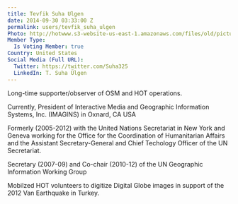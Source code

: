```yaml
---
title: Tevfik Suha Ulgen
date: 2014-09-30 03:33:00 Z
permalink: users/tevfik_suha_ulgen
Photo: http://hotwww.s3-website-us-east-1.amazonaws.com/files/old/pictures/picture-241-1432790290.jpg
Member Type:
  Is Voting Member: true
Country: United States
Social Media (Full URL):
  Twitter: https://twitter.com/Suha325
  LinkedIn: T. Suha Ülgen
---
```


<p>Long-time supporter/observer of OSM and HOT operations.</p><p>Currently, President of Interactive Media and Geographic Information Systems, Inc. (IMAGINS) in Oxnard, CA USA</p><p>Formerly (2005-2012) with the United Nations Secretariat in New York and Geneva working for the Office for the Coordination of Humanitarian Affairs and the Assistant Secretary-General and Chief Techology Officer of the UN Secretariat.</p><p>Secretary (2007-09) and Co-chair (2010-12) of the UN Geographic Information Working Group</p><p>Mobilzed HOT volunteers to digitize Digital Globe images in support of the 2012 Van Earthquake in Turkey.&nbsp;</p><p>&nbsp;</p>
